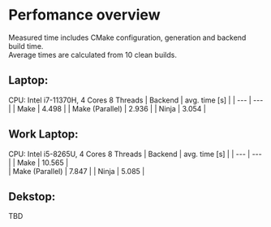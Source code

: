 # Perfomance overview
Measured time includes CMake configuration, generation and backend build time.   
Average times are calculated from 10 clean builds.
## Laptop:
CPU: Intel i7-11370H, 4 Cores 8 Threads
| Backend | avg. time [s] |
| --- | --- |
| Make | 4.498 |
| Make (Parallel) | 2.936 |
| Ninja | 3.054 |

## Work Laptop:
CPU: Intel i5-8265U, 4 Cores 8 Threads
| Backend | avg. time [s] |
| --- | --- |
| Make | 10.565 |   
| Make (Parallel) | 7.847 |
| Ninja | 5.085 |

## Dekstop:
TBD
